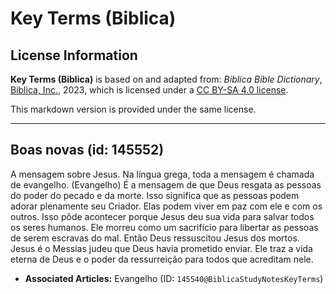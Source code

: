 # Key Terms (Biblica)

## License Information

**Key Terms (Biblica)** is based on and adapted from: _Biblica Bible Dictionary_, [Biblica, Inc.](https://www.biblica.com/), 2023, which is licensed under a [CC BY-SA 4.0 license](https://creativecommons.org/licenses/by-sa/4.0/legalcode.en).

This markdown version is provided under the same license.



--------------------------------

## Boas novas (id: 145552)

A mensagem sobre Jesus. Na língua grega, toda a mensagem é chamada de evangelho. (Evangelho) É a mensagem de que Deus resgata as pessoas do poder do pecado e da morte. Isso significa que as pessoas podem adorar plenamente seu Criador. Elas podem viver em paz com ele e com os outros. Isso pôde acontecer porque Jesus deu sua vida para salvar todos os seres humanos. Ele morreu como um sacrifício para libertar as pessoas de serem escravas do mal. Então Deus ressuscitou Jesus dos mortos. Jesus é o Messias judeu que Deus havia prometido enviar. Ele traz a vida eterna de Deus e o poder da ressurreição para todos que acreditam nele.

* **Associated Articles:** Evangelho (ID: `145540@BiblicaStudyNotesKeyTerms`)

